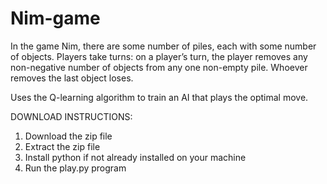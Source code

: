 # Nim-game

In the game Nim, there are some number of piles, each with some number of objects. Players take turns: on a player’s turn, the player removes any non-negative number of objects from any one non-empty pile. Whoever removes the last object loses. 

Uses the Q-learning algorithm to train an AI that plays the optimal move.

DOWNLOAD INSTRUCTIONS:

1) Download the zip file
2) Extract the zip file
3) Install python if not already installed on your machine
4) Run the play.py program
